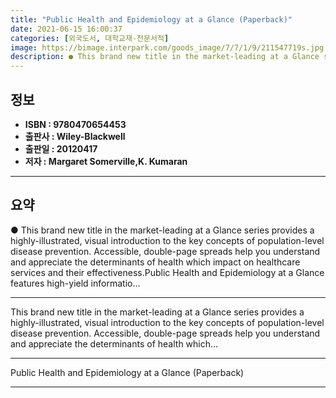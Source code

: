 ```yaml
---
title: "Public Health and Epidemiology at a Glance (Paperback)"
date: 2021-06-15 16:00:37
categories: [외국도서, 대학교재-전문서적]
image: https://bimage.interpark.com/goods_image/7/7/1/9/211547719s.jpg
description: ● This brand new title in the market-leading at a Glance series provides a highly-illustrated, visual introduction to the key concepts of population-level dise
---
```


## **정보**

- **ISBN : 9780470654453**
- **출판사 : Wiley-Blackwell**
- **출판일 : 20120417**
- **저자 : Margaret Somerville,K. Kumaran**

------



## **요약**

●  This brand new title in the market-leading at a Glance series provides a highly-illustrated, visual introduction to the key concepts of population-level disease prevention. Accessible, double-page spreads help you understand and appreciate the determinants of health which impact on healthcare services and their effectiveness.Public Health and Epidemiology at a Glance features high-yield informatio...

------

This brand new title in the market-leading at a Glance series provides a highly-illustrated, visual introduction to the key concepts of population-level disease prevention. Accessible, double-page spreads help you understand and appreciate the determinants of health which... 

------


Public Health and Epidemiology at a Glance (Paperback) 

------


